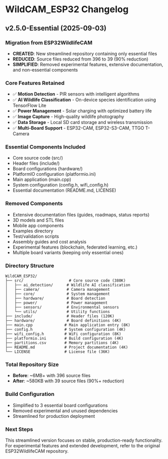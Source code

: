 # WildCAM_ESP32 Changelog

## v2.5.0-Essential (2025-09-03)

### Migration from ESP32WildlifeCAM
- **CREATED**: New streamlined repository containing only essential files
- **REDUCED**: Source files reduced from 396 to 39 (90% reduction)
- **SIMPLIFIED**: Removed experimental features, extensive documentation, and non-essential components

### Core Features Retained
- ✅ **Motion Detection** - PIR sensors with intelligent algorithms
- ✅ **AI Wildlife Classification** - On-device species identification using TensorFlow Lite
- ✅ **Power Management** - Solar charging with optimized battery life
- ✅ **Image Capture** - High-quality wildlife photography
- ✅ **Data Storage** - Local SD card storage and wireless transmission
- ✅ **Multi-Board Support** - ESP32-CAM, ESP32-S3-CAM, TTGO T-Camera

### Essential Components Included
- Core source code (src/)
- Header files (include/)
- Board configurations (hardware/)
- PlatformIO configuration (platformio.ini)
- Main application (main.cpp)
- System configuration (config.h, wifi_config.h)
- Essential documentation (README.md, LICENSE)

### Removed Components
- Extensive documentation files (guides, roadmaps, status reports)
- 3D models and STL files
- Mobile app components
- Examples directory
- Test/validation scripts
- Assembly guides and cost analysis
- Experimental features (blockchain, federated learning, etc.)
- Multiple board variants (keeping only essential ones)

### Directory Structure
```
WildCAM_ESP32/
├── src/                    # Core source code (380K)
│   ├── ai_detection/      # Wildlife AI classification
│   ├── camera/            # Camera management
│   ├── core/              # System management
│   ├── hardware/          # Board detection
│   ├── power/             # Power management
│   ├── sensors/           # Environmental sensors
│   └── utils/             # Utility functions
├── include/               # Header files (120K)
├── hardware/              # Board definitions (4K)
├── main.cpp              # Main application entry (8K)
├── config.h              # System configuration (4K)
├── wifi_config.h         # WiFi configuration (8K)
├── platformio.ini        # Build configuration (4K)
├── partitions.csv        # Memory partitions (4K)
├── README.md             # Project documentation (4K)
└── LICENSE               # License file (36K)
```

### Total Repository Size
- **Before**: ~6MB+ with 396 source files
- **After**: ~580KB with 39 source files (90%+ reduction)

### Build Configuration
- Simplified to 3 essential board configurations
- Removed experimental and unused dependencies
- Streamlined for production deployment

### Next Steps
This streamlined version focuses on stable, production-ready functionality. For experimental features and extended development, refer to the original ESP32WildlifeCAM repository.